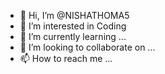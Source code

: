 - 👋 Hi, I’m @NISHATHOMA5
- 👀 I’m interested in Coding
- 🌱 I’m currently learning ...
- 💞️ I’m looking to collaborate on ...
- 📫 How to reach me ...

<!---
NISHATHOMA5/NISHATHOMA5 is a ✨ special ✨ repository because its `README.md` (this file) appears on your GitHub profile.
You can click the Preview link to take a look at your changes.
--->
